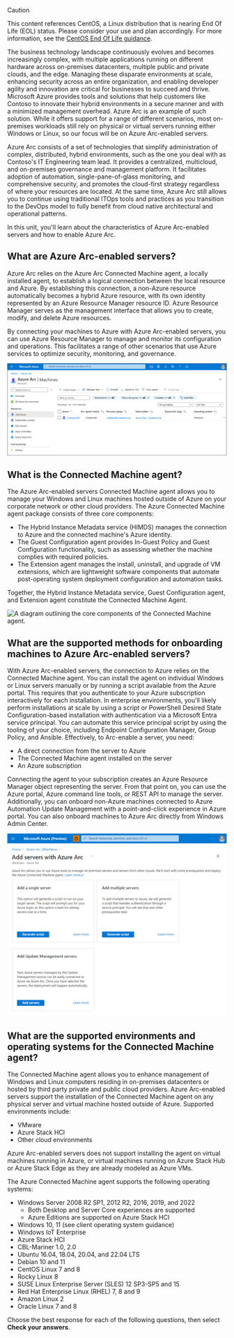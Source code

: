 > [!CAUTION]
> This content references CentOS, a Linux distribution that is nearing End Of Life (EOL) status. Please consider your use and plan accordingly. For more information, see the [CentOS End Of Life guidance](/azure/virtual-machines/workloads/centos/centos-end-of-life).

The business technology landscape continuously evolves and becomes increasingly complex, with multiple applications running on different hardware across on-premises datacenters, multiple public and private clouds, and the edge. Managing these disparate environments at scale, enhancing security across an entire organization, and enabling developer agility and innovation are critical for businesses to succeed and thrive. Microsoft Azure provides tools and solutions that help customers like Contoso to innovate their hybrid environments in a secure manner and with a minimized management overhead. Azure Arc is an example of such solution. While it offers support for a range of different scenarios, most on-premises workloads still rely on physical or virtual servers running either Windows or Linux, so our focus will be on Azure Arc-enabled servers. 

Azure Arc consists of a set of technologies that simplify administration of complex, distributed, hybrid environments, such as the one you deal with as Contoso's IT Engineering team lead. It provides a centralized, multicloud, and on-premises governance and management platform. It facilitates adoption of automation, single-pane-of-glass monitoring, and comprehensive security, and promotes the cloud-first strategy regardless of where your resources are located. At the same time, Azure Arc still allows you to continue using traditional ITOps tools and practices as you transition to the DevOps model to fully benefit from cloud native architectural and operational patterns.

In this unit, you'll learn about the characteristics of Azure Arc-enabled servers and how to enable Azure Arc.

## What are Azure Arc-enabled servers?

Azure Arc relies on the Azure Arc Connected Machine agent, a locally installed agent, to establish a logical connection between the local resource and Azure. By establishing this connection, a non-Azure resource automatically becomes a hybrid Azure resource, with its own identity represented by an Azure Resource Manager resource ID. Azure Resource Manager serves as the management interface that allows you to create, modify, and delete Azure resources.

By connecting your machines to Azure with Azure Arc-enabled servers, you can use Azure Resource Manager to manage and monitor its configuration and operations. This facilitates a range of other scenarios that use Azure services to optimize security, monitoring, and governance.

![A screenshot of the Azure portal displaying the entry representing an Azure Arc-enabled Windows server.](../media/2-azure-arc-enabled-vm-portal.png)

## What is the Connected Machine agent?

The Azure Arc-enabled servers Connected Machine agent allows you to manage your Windows and Linux machines hosted outside of Azure on your corporate network or other cloud providers. The Azure Connected Machine agent package consists of three core components:

- The Hybrid Instance Metadata service (HIMDS) manages the connection to Azure and the connected machine's Azure identity.
- The Guest Configuration agent provides In-Guest Policy and Guest Configuration functionality, such as assessing whether the machine complies with required policies.
- The Extension agent manages the install, uninstall, and upgrade of VM extensions, which are lightweight software components that automate post-operating system deployment configuration and automation tasks.

Together, the Hybrid Instance Metadata service, Guest Configuration agent, and Extension agent constitute the Connected Machine Agent.

![A diagram outlining the core components of the Connected Machine agent.](../media/2-connected-machine-agent.png)

## What are the supported methods for onboarding machines to Azure Arc-enabled servers?

With Azure Arc-enabled servers, the connection to Azure relies on the Connected Machine agent. You can install the agent on individual Windows or Linux servers manually or by running a script available from the Azure portal. This requires that you authenticate to your Azure subscription interactively for each installation. In enterprise environments, you'll likely perform installations at scale by using a script or PowerShell Desired State Configuration-based installation with authentication via a Microsoft Entra service principal. You can automate this service principal script by using the tooling of your choice, including Endpoint Configuration Manager, Group Policy, and Ansible. Effectively, to Arc-enable a server, you need:

- A direct connection from the server to Azure
- The Connected Machine agent installed on the server
- An Azure subscription

Connecting the agent to your subscription creates an Azure Resource Manager object representing the server. From that point on, you can use the Azure portal, Azure command line tools, or REST API to manage the server. Additionally, you can onboard non-Azure machines connected to Azure Automation Update Management with a point-and-click experience in Azure portal. You can also onboard machines to Azure Arc directly from Windows Admin Center.

![Screenshot that depicts the multiple options to onboard to Azure Arc-enabled servers for single server, multiple servers, and update management](../media/2-multiple-gen-script.png)

## What are the supported environments and operating systems for the Connected Machine agent?

The Connected Machine agent allows you to enhance management of Windows and Linux computers residing in on-premises datacenters or hosted by third party private and public cloud providers. Azure Arc-enabled servers support the installation of the Connected Machine agent on any physical server and virtual machine hosted outside of Azure. Supported environments include:

- VMware
- Azure Stack HCI
- Other cloud environments

Azure Arc-enabled servers does not support installing the agent on virtual machines running in Azure, or virtual machines running on Azure Stack Hub or Azure Stack Edge as they are already modeled as Azure VMs.

The Azure Connected Machine agent supports the following operating systems:

- Windows Server 2008 R2 SP1, 2012 R2, 2016, 2019, and 2022
  - Both Desktop and Server Core experiences are supported
  - Azure Editions are supported on Azure Stack HCI
- Windows 10, 11 (see client operating system guidance)
- Windows IoT Enterprise
- Azure Stack HCI
- CBL-Mariner 1.0, 2.0
- Ubuntu 16.04, 18.04, 20.04, and 22.04 LTS
- Debian 10 and 11
- CentOS Linux 7 and 8
- Rocky Linux 8
- SUSE Linux Enterprise Server (SLES) 12 SP3-SP5 and 15
- Red Hat Enterprise Linux (RHEL) 7, 8 and 9
- Amazon Linux 2
- Oracle Linux 7 and 8

Choose the best response for each of the following questions, then select **Check your answers**.
